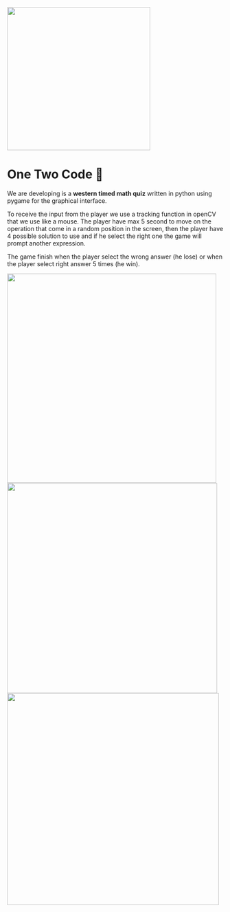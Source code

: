 <img title="" src="https://cdn.discordapp.com/attachments/815644475661090819/816624278493593620/LogoPNG.png" alt="" width="333" data-align="center">

# One Two Code :unicorn:


We are developing is a **western timed math quiz** written in python using pygame for the graphical interface.

To receive the input from the player we use a tracking function in openCV that we use like a mouse. The player have max 5 second to move on the operation that come in a random position in the screen, then the player have 4 possible solution to use and if he select the right one the game will prompt another expression.

The game finish when the player select the wrong answer (he lose) or when the player select right answer 5 times (he win).

<img title="" src="https://cdn.discordapp.com/attachments/816631707817869323/816631940874502175/unknown.png" alt="" width="487" data-align="center">

<img title="" src="https://cdn.discordapp.com/attachments/816631707817869323/816631920204316702/unknown.png" alt="" data-align="center" width="489">

<img title="" src="https://cdn.discordapp.com/attachments/816631707817869323/816632039700037632/unknown.png" alt="" data-align="center" width="493">
